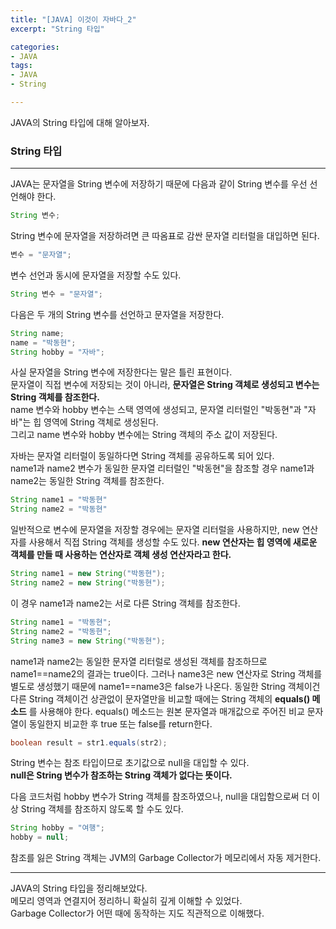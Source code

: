 ```yaml
---
title: "[JAVA] 이것이 자바다_2"
excerpt: "String 타입"

categories:
- JAVA
tags:
- JAVA
- String

---
```


JAVA의 String 타입에 대해 알아보자.


### String 타입
- - -

JAVA는 문자열을 String 변수에 저장하기 때문에 다음과 같이 String 변수를 우선 선언해야 한다.  
``` java
String 변수;
```

  String 변수에 문자열을 저장하려면 큰 따옴표로 감싼 문자열 리터럴을 대입하면 된다.  
  
``` java
변수 = "문자열";
```
   변수 선언과 동시에 문자열을 저장할 수도 있다.  
 ``` java
String 변수 = "문자열"; 
```
  다음은 두 개의 String 변수를 선언하고 문자열을 저장한다.  
``` java
String name;
name = "박동현";
String hobby = "자바";
```
  

사실 문자열을 String 변수에 저장한다는 말은 틀린 표현이다.  
문자열이 직접 변수에 저장되는 것이 아니라, **문자열은 String 객체로 생성되고 변수는 String 객체를 참조한다.**  
name 변수와 hobby 변수는 스택 영역에 생성되고, 문자열 리터럴인 "박동현"과 "자바"는 힙 영역에 String 객체로 생성된다.  
그리고 name 변수와 hobby 변수에는 String 객체의 주소 값이 저장된다.
  
자바는 문자열 리터럴이 동일하다면 String 객체를 공유하도록 되어 있다.  
name1과 name2 변수가 동일한 문자열 리터럴인 "박동현"을 참조할 경우 name1과 name2는 동일한 String 객체를 참조한다.

``` java 
String name1 = "박동현"
String name2 = "박동현"
```
  일반적으로 변수에 문자열을 저장할 경우에는 문자열 리터럴을 사용하지만, new 연산자를 사용해서 직접 String 객체를 생성할 수도 있다.
  **new 연산자는 힙 영역에 새로운 객체를 만들 때 사용하는 연산자로 객체 생성 연산자라고 한다.**  

``` java 
String name1 = new String("박동현");
String name2 = new String("박동현");
```
  이 경우 name1과 name2는 서로 다른 String 객체를 참조한다.
  
``` java
String name1 = "박동현";
String name2 = "박동현";
String name3 = new String("박동현");
```
  name1과 name2는 동일한 문자열 리터럴로 생성된 객체를 참조하므로 name1==name2의 결과는 true이다.
  그러나 name3은 new 연산자로 String 객체를 별도로 생성했기 때문에 name1==name3은 false가 나온다.
  동일한 String 객체이건 다른 String 객체이건 상관없이 문자열만을 비교할 때에는 String 객체의 **equals() 메소드** 를 사용해야 한다.
  equals() 메소드는 원본 문자열과 매개값으로 주어진 비교 문자열이 동일한지 비교한 후 true 또는 false를 return한다.  
``` java 
boolean result = str1.equals(str2);
```
  
String 변수는 참조 타입이므로 초기값으로 null을 대입할 수 있다.  
**null은 String 변수가 참조하는 String 객체가 없다는 뜻이다.**
  
다음 코드처럼 hobby 변수가 String 객체를 참조하였으나, null을 대입함으로써 더 이상 String 객체를 참조하지 않도록 할 수도 있다.  
``` java 
String hobby = "여행";
hobby = null;
```
  
참조를 잃은 String 객체는 JVM의 Garbage Collector가 메모리에서 자동 제거한다.  
- - -

JAVA의 String 타입을 정리해보았다.  
메모리 영역과 연결지어 정리하니 확실히 깊게 이해할 수 있었다.  
Garbage Collector가 어떤 때에 동작하는 지도 직관적으로 이해했다.  

